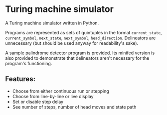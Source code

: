 # Turing machine simulator
A Turing machine simulator written in Python.

Programs are represented as sets of quintuples in the format `current_state`, `current_symbol`, `next_state`, `next_symbol`, `head_direction`. Delineators are unnecessary (but should be used anyway for readability's sake).

A sample palindrome detector program is provided. Its minifed version is also provided to demonstrate that delineators aren't necessary for the program's functioning.

## Features:
- Choose from either continuous run or stepping
- Choose from line-by-line or live display
- Set or disable step delay
- See number of steps, number of head moves and state path
